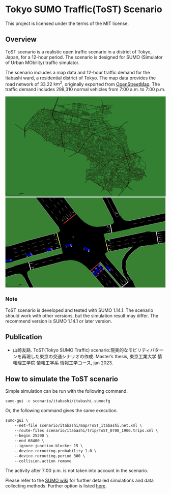 # Tokyo SUMO Traffic(ToST) Scenario
This project is licensed under the terms of the MIT license.

## Overview
ToST scenario is a realistic open traffic scenario in a district of Tokyo, Japan, for a 12-hour period.
The scenario is designed for SUMO (Simulator of Urban MObility) traffic simulator.

The scenario includes a map data and 12-hour traffic demand for the Itabashi ward, a residential district of Tokyo.
The map data provides the road network of 33.22 $\mathrm{km}^2$, originally exported from [OpenStreetMap](https://openstreetmap.org).
The traffic demand includes 298,310 normal vehicles from 7:00 a.m. to 7:00 p.m.

![Map](Map.png)
![Simulation](Snapshot.png)

### Note
ToST scenario is developed and tested with SUMO 1.14.1.
The scenario should work with other versions, but the simulation result may differ.
The recommend version is SUMO 1.14.1 or later version.


## Publication
- 山崎友路. ToST(Tokyo SUMO Traffic) scenario:現実的なモビリティパターンを再現した東京の交通シナリオの作成. Master’s thesis, 東京工業大学 情報理工学院 情報工学系 情報工学コース, jan 2023.


## How to simulate the ToST scenario
Simple simulation can be run with the following command.
```
sumo-gui -c scenario/itabashi/itabashi.sumocfg
```
Or, the following command gives the same execution.
```
sumo-gui \
    --net-file scenario/itabashi/map/ToST_itabashi.net.xml \
    --route-files scenario/itabashi/trip/ToST_0700_1900.trips.xml \
    --begin 25200 \
    --end 68400 \
    --ignore-junction-blocker 15 \
    --device.rerouting.probability 1.0 \
    --device.rerouting.period 300 \
    --collision.action remove
```

The activity after 7:00 p.m. is not taken into account in the scenario.

Please refer to the [SUMO wiki](https://sumo.dlr.de/docs/index.html) for further detailed simulations and data collecting methods.
Further option is listed [here](https://sumo.dlr.de/docs/sumo.html).
